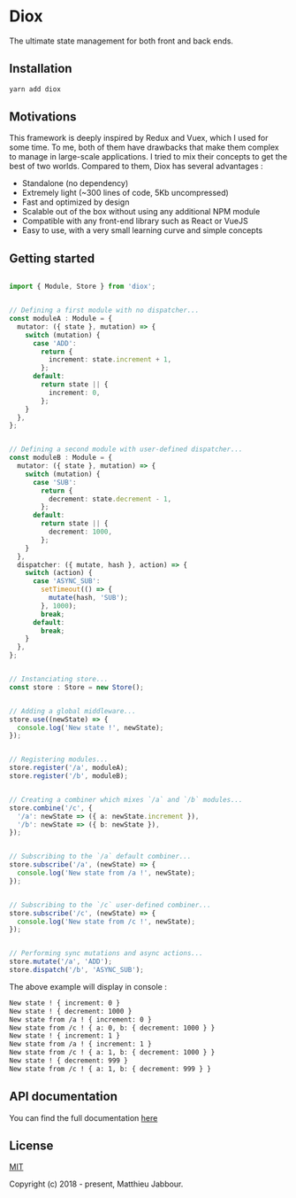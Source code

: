# Diox

The ultimate state management for both front and back ends.


## Installation

```bash
yarn add diox
```


## Motivations

This framework is deeply inspired by Redux and Vuex, which I used for some time. To me, both of them have drawbacks that make them complex to manage in large-scale applications. I tried to mix their concepts to get the best of two worlds. Compared to them, Diox has several advantages :
- Standalone (no dependency)
- Extremely light (~300 lines of code, 5Kb uncompressed)
- Fast and optimized by design
- Scalable out of the box without using any additional NPM module
- Compatible with any front-end library such as React or VueJS
- Easy to use, with a very small learning curve and simple concepts


## Getting started

```typescript

import { Module, Store } from 'diox';


// Defining a first module with no dispatcher...
const moduleA : Module = {
  mutator: ({ state }, mutation) => {
    switch (mutation) {
      case 'ADD':
        return {
          increment: state.increment + 1,
        };
      default:
        return state || {
          increment: 0,
        };
    }
  },
};


// Defining a second module with user-defined dispatcher...
const moduleB : Module = {
  mutator: ({ state }, mutation) => {
    switch (mutation) {
      case 'SUB':
        return {
          decrement: state.decrement - 1,
        };
      default:
        return state || {
          decrement: 1000,
        };
    }
  },
  dispatcher: ({ mutate, hash }, action) => {
    switch (action) {
      case 'ASYNC_SUB':
        setTimeout(() => {
          mutate(hash, 'SUB');
        }, 1000);
        break;
      default:
        break;
    }
  },
};


// Instanciating store...
const store : Store = new Store();


// Adding a global middleware...
store.use((newState) => {
  console.log('New state !', newState);
});


// Registering modules...
store.register('/a', moduleA);
store.register('/b', moduleB);


// Creating a combiner which mixes `/a` and `/b` modules...
store.combine('/c', {
  '/a': newState => ({ a: newState.increment }),
  '/b': newState => ({ b: newState }),
});


// Subscribing to the `/a` default combiner...
store.subscribe('/a', (newState) => {
  console.log('New state from /a !', newState);
});


// Subscribing to the `/c` user-defined combiner...
store.subscribe('/c', (newState) => {
  console.log('New state from /c !', newState);
});


// Performing sync mutations and async actions...
store.mutate('/a', 'ADD');
store.dispatch('/b', 'ASYNC_SUB');

```

The above example will display in console :

```bash
New state ! { increment: 0 }
New state ! { decrement: 1000 }
New state from /a ! { increment: 0 }
New state from /c ! { a: 0, b: { decrement: 1000 } }
New state ! { increment: 1 }
New state from /a ! { increment: 1 }
New state from /c ! { a: 1, b: { decrement: 1000 } }
New state ! { decrement: 999 }
New state from /c ! { a: 1, b: { decrement: 999 } }
```


## API documentation

You can find the full documentation [here](https://htmlpreview.github.io/?https://raw.githubusercontent.com/matthieujabbour/diox/master/doc/index.html)


## License

[MIT](https://github.com/matthieujabbour/diox/blob/master/LICENSE)

Copyright (c) 2018 - present, Matthieu Jabbour.
